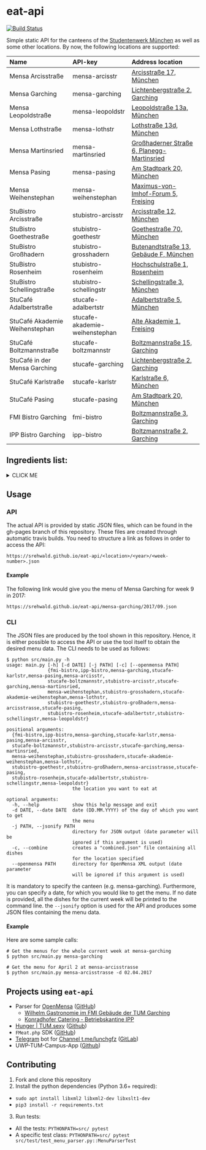 # eat-api

[![Build Status](https://travis-ci.org/srehwald/eat-api.svg?branch=master)](https://travis-ci.org/srehwald/eat-api)

Simple static API for the canteens of the [Studentenwerk München](http://www.studentenwerk-muenchen.de) as well as some other locations. By now, the following locations are supported:

| Name                           | API-key                        | Address location                                                                                                       |
|:-------------------------------|:-------------------------------|:-----------------------------------------------------------------------------------------------------------------------|
| Mensa Arcisstraße              | mensa-arcisstr                 | [Arcisstraße 17, München](https://www.google.com/maps?q=Arcisstraße+17,+München)                                       |
| Mensa Garching                 | mensa-garching                 | [Lichtenbergstraße 2, Garching](https://www.google.com/maps?q=Lichtenbergstraße+2,+Garching)                           |
| Mensa Leopoldstraße            | mensa-leopoldstr               | [Leopoldstraße 13a, München](https://www.google.com/maps?q=Leopoldstraße+13a,+München)                                 |
| Mensa Lothstraße               | mensa-lothstr                  | [Lothstraße 13d, München](https://www.google.com/maps?q=Lothstraße+13d,+München)                                       |
| Mensa Martinsried              | mensa-martinsried              | [Großhaderner Straße 6, Planegg-Martinsried](https://www.google.com/maps?q=Großhaderner%20Straße+6,+Planegg-Martinsried) |
| Mensa Pasing                   | mensa-pasing                   | [Am Stadtpark 20, München](https://www.google.com/maps?q=Am%20Stadtpark+20,+München)                                     |
| Mensa Weihenstephan            | mensa-weihenstephan            | [Maximus-von-Imhof-Forum 5, Freising](https://www.google.com/maps?q=Maximus-von-Imhof-Forum+5,+Freising)               |
| StuBistro Arcisstraße          | stubistro-arcisstr             | [Arcisstraße 12, München](https://www.google.com/maps?q=Arcisstraße+12,+München)                                       |
| StuBistro Goethestraße         | stubistro-goethestr            | [Goethestraße 70, München](https://www.google.com/maps?q=Goethestraße+70,+München)                                     |
| StuBistro Großhadern           | stubistro-grosshadern          | [Butenandtstraße 13, Gebäude F, München](https://www.google.com/maps?q=Butenandtstraße+13,+Gebäude+F,+München)         |
| StuBistro Rosenheim            | stubistro-rosenheim            | [Hochschulstraße 1, Rosenheim](https://www.google.com/maps?q=Hochschulstraße+1,+Rosenheim)                             |
| StuBistro Schellingstraße      | stubistro-schellingstr         | [Schellingstraße 3, München](https://www.google.com/maps?q=Schellingstraße+3,+München)                                 |
| StuCafé Adalbertstraße         | stucafe-adalbertstr            | [Adalbertstraße 5, München](https://www.google.com/maps?q=Adalbertstraße+5,+München)                                   |
| StuCafé Akademie Weihenstephan | stucafe-akademie-weihenstephan | [Alte Akademie 1, Freising](https://www.google.com/maps?q=Alte%20Akademie+1,+Freising)                                   |
| StuCafé Boltzmannstraße        | stucafe-boltzmannstr           | [Boltzmannstraße 15, Garching](https://www.google.com/maps?q=Boltzmannstraße+15,+Garching)                             |
| StuCafé in der Mensa Garching  | stucafe-garching               | [Lichtenbergstraße 2, Garching](https://www.google.com/maps?q=Lichtenbergstraße+2,+Garching)                           |
| StuCafé Karlstraße             | stucafe-karlstr                | [Karlstraße 6, München](https://www.google.com/maps?q=Karlstraße+6,+München)                                           |
| StuCafé Pasing                 | stucafe-pasing                 | [Am Stadtpark 20, München](https://www.google.com/maps?q=Am%20Stadtpark+20,+München)                                     |
| FMI Bistro Garching            | fmi-bistro                     | [Boltzmannstraße 3, Garching](https://www.google.com/maps?q=Boltzmannstraße+3,+Garching)                   |
| IPP Bistro Garching            | ipp-bistro                     | [Boltzmannstraße 2, Garching](https://goo.gl/maps/vYdsQhgxFvH2)                   |

## Ingredients list:
<details><summary>CLICK ME</summary>
<p>

```python
ingredient_lookup = {
        "GQB" : "Certified Quality - Bavaria",
        "MSC" : "Marine Stewardship Council",

        "1" : "with dyestuff",
        "2" : "with preservative",
        "3" : "with antioxidant",
        "4" : "with flavor enhancers",
        "5" : "sulphured",
        "6" : "blackened (olive)",
        "7" : "waxed",
        "8" : "with phosphate",
        "9" : "with sweeteners",
        "10" : "contains a source of phenylalanine",
        "11" : "with sugar and sweeteners",
        "13" : "with cocoa-containing grease",
        "14" : "with gelatin",
        "99" : "with alcohol",

        "f" : "meatless dish",
        "v" : "vegan dish",
        "S" : "with pork",
        "R" : "with beef",
        "K" : "with veal",
        "G" : "with poultry", # mediziner mensa
        "W" : "with wild meat", # mediziner mensa
        "L" : "with lamb", # mediziner mensa
        "Kn" : "with garlic",
        "Ei" : "with chicken egg",
        "En" : "with peanut",
        "Fi" : "with fish",
        "Gl" : "with gluten-containing cereals",
        "GlW" : "with wheat",
        "GlR" : "with rye",
        "GlG" : "with barley",
        "GlH" : "with oats",
        "GlD" : "with spelt",
        "Kr" : "with crustaceans",
        "Lu" : "with lupines",
        "Mi" : "with milk and lactose",
        "Sc" : "with shell fruits",
        "ScM" : "with almonds",
        "ScH" : "with hazelnuts",
        "ScW" : "with Walnuts",
        "ScC" : "with cashew nuts",
        "ScP" : "with pistachios",
        "Se" : "with sesame seeds",
        "Sf" : "with mustard",
        "Sl" : "with celery",
        "So" : "with soy",
        "Sw" : "with sulfur dioxide and sulfites",
        "Wt" : "with mollusks",
}
```
Based on: [Studentenwerk München](https://www.studentenwerk-muenchen.de/mensa/speiseplan)

</p>
</details>

## Usage

### API
The actual API is provided by static JSON files, which can be found in the gh-pages branch of this repository. These files are created through automatic travis builds. You need to structure a link as follows in order to access the API:
```
https://srehwald.github.io/eat-api/<location>/<year>/<week-number>.json
```

#### Example
The following link would give you the menu of Mensa Garching for week 9 in 2017:
```
https://srehwald.github.io/eat-api/mensa-garching/2017/09.json
```

### CLI
The JSON files are produced by the tool shown in this repository. Hence, it is either possible to access the API or use the tool itself to obtain the desired menu data. The CLI needs to be used as follows:

```
$ python src/main.py -h
usage: main.py [-h] [-d DATE] [-j PATH] [-c] [--openmensa PATH]
               {fmi-bistro,ipp-bistro,mensa-garching,stucafe-karlstr,mensa-pasing,mensa-arcisstr,
               stucafe-boltzmannstr,stubistro-arcisstr,stucafe-garching,mensa-martinsried,
               mensa-weihenstephan,stubistro-grosshadern,stucafe-akademie-weihenstephan,mensa-lothstr,
               stubistro-goethestr,stubistro-großhadern,mensa-arcisstrasse,stucafe-pasing,
               stubistro-rosenheim,stucafe-adalbertstr,stubistro-schellingstr,mensa-leopoldstr}

positional arguments:
  {fmi-bistro,ipp-bistro,mensa-garching,stucafe-karlstr,mensa-pasing,mensa-arcisstr,
  stucafe-boltzmannstr,stubistro-arcisstr,stucafe-garching,mensa-martinsried,
  mensa-weihenstephan,stubistro-grosshadern,stucafe-akademie-weihenstephan,mensa-lothstr,
  stubistro-goethestr,stubistro-großhadern,mensa-arcisstrasse,stucafe-pasing,
  stubistro-rosenheim,stucafe-adalbertstr,stubistro-schellingstr,mensa-leopoldstr}
                        the location you want to eat at

optional arguments:
  -h, --help            show this help message and exit
  -d DATE, --date DATE  date (DD.MM.YYYY) of the day of which you want to get
                        the menu
  -j PATH, --jsonify PATH
                        directory for JSON output (date parameter will be
                        ignored if this argument is used)
  -c, --combine         creates a "combined.json" file containing all dishes
                        for the location specified
  --openmensa PATH      directory for OpenMensa XML output (date parameter
                        will be ignored if this argument is used)
```

It is mandatory to specify the canteen (e.g. mensa-garching). Furthermore, you can specify a date, for which you would like to get the menu. If no date is provided, all the dishes for the current week will be printed to the command line. the `--jsonify` option is used for the API and produces some JSON files containing the menu data.

#### Example
Here are some sample calls:

```
# Get the menus for the whole current week at mensa-garching
$ python src/main.py mensa-garching

# Get the menu for April 2 at mensa-arcisstrasse
$ python src/main.py mensa-arcisstrasse -d 02.04.2017
```

## Projects using `eat-api`

- Parser for [OpenMensa](https://openmensa.org) ([GitHub](https://github.com/openmensa/openmensa))
  - [Wilhelm Gastronomie im FMI Gebäude der TUM Garching](https://openmensa.org/c/773)
  - [Konradhofer Catering - Betriebskantine IPP](https://openmensa.org/c/774)
- [Hunger | TUM.sexy](http://tum.sexy/hunger/) ([Github](https://github.com/mammuth/TUM.sexy))
- `FMeat.php` SDK ([GitHub](https://github.com/jpbernius/fmeat.php))
- [Telegram](https://telegram.org/) bot for [Channel t.me/lunchgfz](https://t.me/lunchgfz) ([GitLab](https://gitlab.com/raabf/lunchgfz-telegram))
- UWP-TUM-Campus-App ([Github](https://github.com/COM8/UWP-TUM-Campus-App))

## Contributing

1. Fork and clone this repository
2. Install the python dependencies (Python 3.6+ required):
  * `sudo apt install libxml2 libxml2-dev libxslt1-dev`
  * `pip3 install -r requirements.txt`
3. Run tests:
  * All the tests: `PYTHONPATH=src/ pytest`
  * A specific test class: `PYTHONPATH=src/ pytest src/test/test_menu_parser.py::MenuParserTest` 
